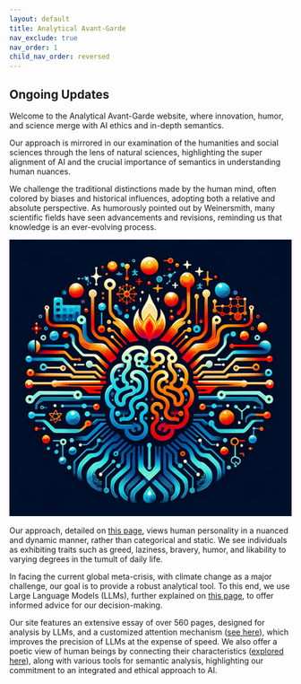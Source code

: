 ```yaml
---
layout: default
title: Analytical Avant-Garde
nav_exclude: true
nav_order: 1
child_nav_order: reversed
---
```



## Ongoing Updates

Welcome to the Analytical Avant-Garde website, where innovation, humor, and science merge with AI ethics and in-depth semantics.

Our approach is mirrored in our examination of the humanities and social sciences through the lens of natural sciences, highlighting the super alignment of AI and the crucial importance of semantics in understanding human nuances.

We challenge the traditional distinctions made by the human mind, often colored by biases and historical influences, adopting both a relative and absolute perspective. As humorously pointed out by Weinersmith, many scientific fields have seen advancements and revisions, reminding us that knowledge is an ever-evolving process.

![logo](images/logo.png)

Our approach, detailed on [this page](https://resilienceanalytics.github.io/similarity.html), views human personality in a nuanced and dynamic manner, rather than categorical and static. We see individuals as exhibiting traits such as greed, laziness, bravery, humor, and likability to varying degrees in the tumult of daily life.

In facing the current global meta-crisis, with climate change as a major challenge, our goal is to provide a robust analytical tool. To this end, we use Large Language Models (LLMs), further explained on [this page](https://resilienceanalytics.github.io/LLM.html), to offer informed advice for our decision-making.

Our site features an extensive essay of over 560 pages, designed for analysis by LLMs, and a customized attention mechanism ([see here](https://resilienceanalytics.github.io/CustomMultiHead.html)), which improves the precision of LLMs at the expense of speed. We also offer a poetic view of human beings by connecting their characteristics ([explored here](https://resilienceanalytics.github.io/Matrix.html)), along with various tools for semantic analysis, highlighting our commitment to an integrated and ethical approach to AI.
